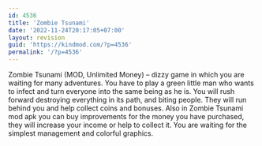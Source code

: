 ```yaml
---
id: 4536
title: 'Zombie Tsunami'
date: '2022-11-24T20:17:05+07:00'
layout: revision
guid: 'https://kindmod.com/?p=4536'
permalink: '/?p=4536'
---
```


Zombie Tsunami (MOD, Unlimited Money) – dizzy game in which you are waiting for many adventures. You have to play a green little man who wants to infect and turn everyone into the same being as he is. You will rush forward destroying everything in its path, and biting people. They will run behind you and help collect coins and bonuses. Also in Zombie Tsunami mod apk you can buy improvements for the money you have purchased, they will increase your income or help to collect it. You are waiting for the simplest management and colorful graphics.